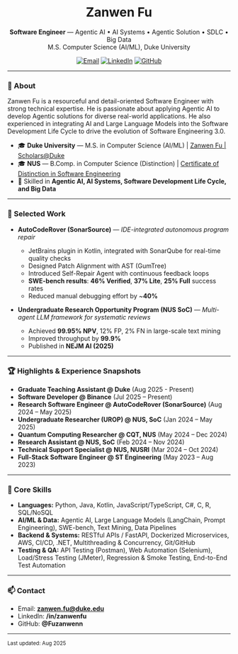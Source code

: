 <!-- Profile README for https://github.com/Fuzanwenn -->
<h1 align="center">Zanwen Fu</h1>
<p align="center">
  <b>Software Engineer</b> — Agentic AI • AI Systems • Agentic Solution • SDLC • Big Data  
  <br/>
  M.S. Computer Science (AI/ML), Duke University
</p>

<p align="center">
  <a href="mailto:zanwen.fu@duke.edu"><img alt="Email" src="https://img.shields.io/badge/Email-zanwen.fu%40duke.edu-red"></a>
  <a href="https://www.linkedin.com/in/zanwenfu"><img alt="LinkedIn" src="https://img.shields.io/badge/LinkedIn-@zanwenfu-blue?logo=linkedin"></a>
  <a href="https://github.com/Fuzanwenn"><img alt="GitHub" src="https://img.shields.io/badge/GitHub-Fuzanwenn-181717?logo=github&logoColor=white"></a>
</p>

---

### 👋 About
Zanwen Fu is a resourceful and detail-oriented Software Engineer with strong technical expertise. He is passionate about applying Agentic AI to develop Agentic solutions for diverse real-world applications. He also experienced in integrating AI and Large Language Models into the Software Development Life Cycle to drive the evolution of Software Engineering 3.0.

- 🎓 **Duke University** — M.S. in Computer Science (AI/ML) | [Zanwen Fu | Scholars@Duke](https://scholars.duke.edu/person/Zanwen.Fu)
- 🎓 **NUS** — B.Comp. in Computer Science (Distinction) | [Certificate of Distinction in Software Engineering](https://credentials.nus.edu.sg/346bcd58-698f-436c-af79-cb9bcf198d08#acc.r9iEKF7h)
- 🧪 Skilled in **Agentic AI, AI Systems, Software Development Life Cycle, and Big Data**  

---

### 🚀 Selected Work

- **AutoCodeRover (SonarSource)** — *IDE-integrated autonomous program repair*  
  - JetBrains plugin in Kotlin, integrated with SonarQube for real-time quality checks  
  - Designed Patch Alignment with AST (GumTree)  
  - Introduced Self-Repair Agent with continuous feedback loops  
  - **SWE-bench results**: **46% Verified**, **37% Lite**, **25% Full** success rates  
  - Reduced manual debugging effort by ~**40%**

- **Undergraduate Research Opportunity Program (NUS SoC)** — *Multi-agent LLM framework for systematic reviews*  
  - Achieved **99.95% NPV**, 12% FP, 2% FN in large-scale text mining  
  - Improved throughput by **99.9%**  
  - Published in **NEJM AI (2025)**  

---

### 🏆 Highlights & Experience Snapshots
- **Graduate Teaching Assistant @ Duke** (Aug 2025 - Present)
- **Software Developer @ Binance** (Jul 2025 – Present)
- **Research Software Engineer @ AutoCodeRover (SonarSource)** (Aug 2024 – May 2025)
- **Undergraduate Researcher (UROP) @ NUS, SoC** (Jan 2024 – May 2025)
- **Quantum Computing Researcher @ CQT, NUS** (May 2024 – Dec 2024)
- **Research Assistant @ NUS, SoC** (Feb 2024 – Nov 2024)
- **Technical Support Specialist @ NUS, NUSRI** (Mar 2024 – Oct 2024)
- **Full-Stack Software Engineer @ ST Engineering** (May 2023 – Aug 2023)

---

### 🧰 Core Skills
- **Languages:** Python, Java, Kotlin, JavaScript/TypeScript, C#, C, R, SQL/NoSQL  
- **AI/ML & Data:** Agentic AI, Large Language Models (LangChain, Prompt Engineering), SWE-bench, Text Mining, Data Pipelines  
- **Backend & Systems:** RESTful APIs / FastAPI, Dockerized Microservices, AWS, CI/CD, .NET, Multithreading & Concurrency, Git/GitHub  
- **Testing & QA:** API Testing (Postman), Web Automation (Selenium), Load/Stress Testing (JMeter), Regression & Smoke Testing, End-to-End Test Automation  

---

### 📫 Contact
- Email: **zanwen.fu@duke.edu**  
- LinkedIn: **/in/zanwenfu**  
- GitHub: **@Fuzanwenn**

---

<sub>Last updated: Aug 2025</sub>
